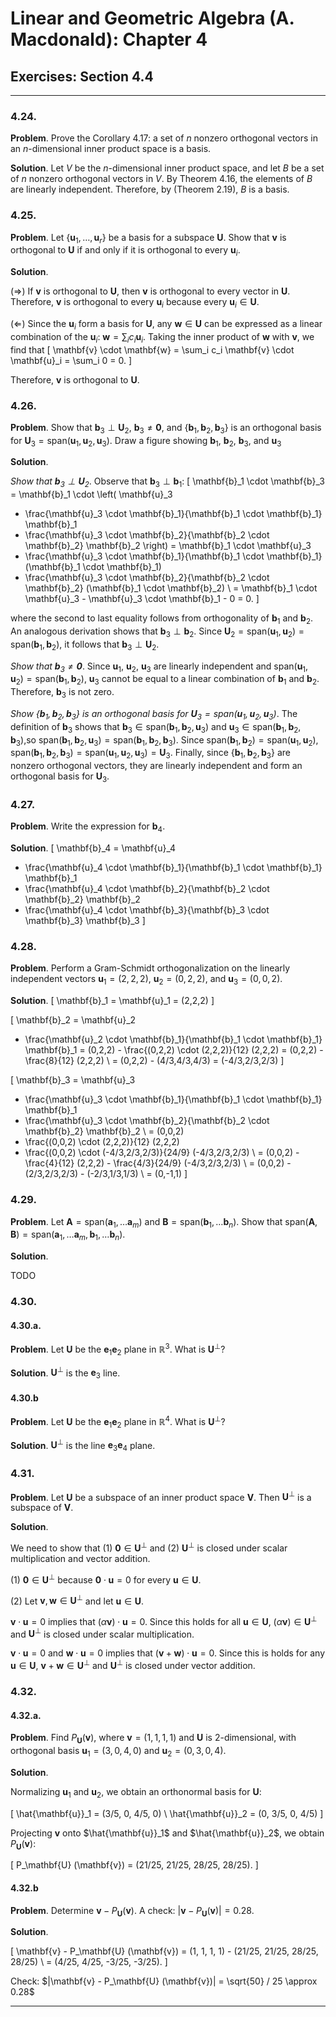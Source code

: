 Linear and Geometric Algebra (A. Macdonald): Chapter 4
======================================================

## Exercises: Section 4.4

-------------------------------------------------------------------------------

### 4.24.

__Problem__. Prove the Corollary 4.17: a set of $n$ nonzero orthogonal vectors
in an $n$-dimensional inner product space is a basis.

__Solution__. Let $V$ be the $n$-dimensional inner product space, and let $B$
be a set of $n$ nonzero orthogonal vectors in $V$. By Theorem 4.16, the
elements of $B$ are linearly independent.  Therefore, by (Theorem 2.19),
$B$ is a basis.

### 4.25.

__Problem__. Let $\{ \mathbf{u}_1, \ldots, \mathbf{u}_r \}$ be a basis for a
subspace $\mathbf{U}$. Show that $\mathbf{v}$ is orthogonal to $\mathbf{U}$
if and only if it is orthogonal to every $\mathbf{u}_i$.

__Solution__.

($\Rightarrow$) If $\mathbf{v}$ is orthogonal to $\mathbf{U}$,
then $\mathbf{v}$ is orthogonal to every vector in $\mathbf{U}$. Therefore,
$\mathbf{v}$ is orthogonal to every $\mathbf{u}_i$ because every
$\mathbf{u}_i \in \mathbf{U}$.

($\Leftarrow$) Since the $\mathbf{u}_i$ form a basis for $\mathbf{U}$,
any $\mathbf{w} \in \mathbf{U}$ can be expressed as a linear combination of
the $\mathbf{u}_i$: $\mathbf{w} = \sum_i c_i \mathbf{u}_i$. Taking the inner
product of $\mathbf{w}$ with $\mathbf{v}$, we find that
\[
\mathbf{v} \cdot \mathbf{w} = \sum_i c_i \mathbf{v} \cdot \mathbf{u}_i
= \sum_i 0 = 0.
\]

Therefore, $\mathbf{v}$ is orthogonal to $\mathbf{U}$.

### 4.26.

__Problem__. Show that $\mathbf{b}_3 \perp \mathbf{U}_2$,
$\mathbf{b}_3 \ne \mathbf{0}$, and
$\{ \mathbf{b}_1, \mathbf{b}_2, \mathbf{b}_3 \}$ is an orthogonal basis
for $\mathbf{U}_3 = \text{span}(\mathbf{u}_1, \mathbf{u}_2, \mathbf{u}_3)$.
Draw a figure showing $\mathbf{b}_1$, $\mathbf{b}_2$, $\mathbf{b}_3$, and
$\mathbf{u}_3$

__Solution__.

_Show that $\mathbf{b}_3 \perp \mathbf{U}_2$_. Observe that
$\mathbf{b}_3 \perp \mathbf{b}_1$:
\[
\mathbf{b}_1 \cdot \mathbf{b}_3
= \mathbf{b}_1 \cdot \left(
    \mathbf{u}_3
  - \frac{\mathbf{u}_3 \cdot \mathbf{b}_1}{\mathbf{b}_1 \cdot \mathbf{b}_1}
      \mathbf{b}_1
  - \frac{\mathbf{u}_3 \cdot \mathbf{b}_2}{\mathbf{b}_2 \cdot \mathbf{b}_2}
      \mathbf{b}_2
  \right)
= \mathbf{b}_1 \cdot \mathbf{u}_3
  - \frac{\mathbf{u}_3 \cdot \mathbf{b}_1}{\mathbf{b}_1 \cdot \mathbf{b}_1}
      (\mathbf{b}_1 \cdot \mathbf{b}_1)
  - \frac{\mathbf{u}_3 \cdot \mathbf{b}_2}{\mathbf{b}_2 \cdot \mathbf{b}_2}
      (\mathbf{b}_1 \cdot \mathbf{b}_2) \\
= \mathbf{b}_1 \cdot \mathbf{u}_3 - \mathbf{u}_3 \cdot \mathbf{b}_1 - 0
= 0.
\]

where the second to last equality follows from orthogonality of
$\mathbf{b}_1$ and $\mathbf{b}_2$. An analogous derivation shows that
$\mathbf{b}_3 \perp \mathbf{b}_2$. Since
$\mathbf{U}_2 = \text{span} (\mathbf{u}_1, \mathbf{u}_2)
              = \text{span} (\mathbf{b}_1, \mathbf{b}_2)$, it follows that
$\mathbf{b}_3 \perp \mathbf{U}_2$.


_Show that $\mathbf{b}_3 \ne \mathbf{0}$_.
Since $\mathbf{u}_1$, $\mathbf{u}_2$, $\mathbf{u}_3$ are linearly independent
and $\text{span} (\mathbf{u}_1, \mathbf{u}_2)
 = \text{span} (\mathbf{b}_1, \mathbf{b}_2)$, $\mathbf{u}_3$ cannot be equal
to a linear combination of $\mathbf{b}_1$ and $\mathbf{b}_2$. Therefore,
$\mathbf{b}_3$ is not zero.

_Show $\{ \mathbf{b}_1, \mathbf{b}_2, \mathbf{b}_3 \}$ is an orthogonal basis
for $\mathbf{U}_3 = \text{span}(\mathbf{u}_1, \mathbf{u}_2, \mathbf{u}_3)$_.
The definition of $\mathbf{b}_3$ shows that
$\mathbf{b}_3 \in \text{span} (\mathbf{b}_1, \mathbf{b}_2, \mathbf{u}_3)$ and
$\mathbf{u}_3 \in \text{span} (\mathbf{b}_1, \mathbf{b}_2, \mathbf{b}_3)$,so
$\text{span} (\mathbf{b}_1, \mathbf{b}_2, \mathbf{u}_3) =
 \text{span} (\mathbf{b}_1, \mathbf{b}_2, \mathbf{b}_3)$.
Since
$\text{span} (\mathbf{b}_1, \mathbf{b}_2) =
 \text{span} (\mathbf{u}_1, \mathbf{u}_2)$,
$\text{span} (\mathbf{b}_1, \mathbf{b}_2, \mathbf{b}_3) =
 \text{span} (\mathbf{u}_1, \mathbf{u}_2, \mathbf{u}_3) = \mathbf{U}_3$.
Finally, since $\{ \mathbf{b}_1, \mathbf{b}_2, \mathbf{b}_3 \}$ are nonzero
orthogonal vectors, they are linearly independent and form an orthogonal
basis for $\mathbf{U}_3$.

### 4.27.

__Problem__. Write the expression for $\mathbf{b}_4$.

__Solution__.
\[
\mathbf{b}_4 =
    \mathbf{u}_4
  - \frac{\mathbf{u}_4 \cdot \mathbf{b}_1}{\mathbf{b}_1 \cdot \mathbf{b}_1}
      \mathbf{b}_1
  - \frac{\mathbf{u}_4 \cdot \mathbf{b}_2}{\mathbf{b}_2 \cdot \mathbf{b}_2}
      \mathbf{b}_2
  - \frac{\mathbf{u}_4 \cdot \mathbf{b}_3}{\mathbf{b}_3 \cdot \mathbf{b}_3}
      \mathbf{b}_3
\]

### 4.28.

__Problem__. Perform a Gram-Schmidt orthogonalization on the linearly
independent vectors $\mathbf{u}_1 = (2,2,2)$, $\mathbf{u}_2 = (0,2,2)$,
and $\mathbf{u}_3 = (0,0,2)$.

__Solution__.
\[
\mathbf{b}_1 = \mathbf{u}_1 = (2,2,2)
\]

\[
\mathbf{b}_2
=   \mathbf{u}_2
  - \frac{\mathbf{u}_2 \cdot \mathbf{b}_1}{\mathbf{b}_1 \cdot \mathbf{b}_1}
    \mathbf{b}_1
= (0,2,2) - \frac{(0,2,2) \cdot (2,2,2)}{12} (2,2,2)
= (0,2,2) - \frac{8}{12} (2,2,2) \\
= (0,2,2) - (4/3,4/3,4/3) = (-4/3,2/3,2/3)
\]

\[
\mathbf{b}_3
=   \mathbf{u}_3
  - \frac{\mathbf{u}_3 \cdot \mathbf{b}_1}{\mathbf{b}_1 \cdot \mathbf{b}_1}
    \mathbf{b}_1
  - \frac{\mathbf{u}_3 \cdot \mathbf{b}_2}{\mathbf{b}_2 \cdot \mathbf{b}_2}
    \mathbf{b}_2 \\
=   (0,0,2)
  - \frac{(0,0,2) \cdot (2,2,2)}{12} (2,2,2)
  - \frac{(0,0,2) \cdot (-4/3,2/3,2/3)}{24/9} (-4/3,2/3,2/3) \\
=   (0,0,2) - \frac{4}{12} (2,2,2) - \frac{4/3}{24/9} (-4/3,2/3,2/3) \\
=   (0,0,2) - (2/3,2/3,2/3) - (-2/3,1/3,1/3) \\
= (0,-1,1)
\]

### 4.29.

__Problem__. Let $\mathbf{A} = \text{span}(\mathbf{a}_1, \ldots \mathbf{a}_m)$
and $\mathbf{B} = \text{span}(\mathbf{b}_1, \ldots \mathbf{b}_n)$. Show that
$\text{span} (\mathbf{A}, \mathbf{B})
 = \text{span} (\mathbf{a}_1, \ldots \mathbf{a}_m,
                \mathbf{b}_1, \ldots \mathbf{b}_n)$.

__Solution__.

TODO

### 4.30.

#### 4.30.a.

__Problem__. Let $\mathbf{U}$ be the $\mathbf{e}_1 \mathbf{e}_2$ plane in
$\mathbb{R}^3$. What is $\mathbf{U}^\perp$?

__Solution__. $\mathbf{U}^\perp$ is the $\mathbf{e}_3$ line.

#### 4.30.b

__Problem__. Let $\mathbf{U}$ be the $\mathbf{e}_1 \mathbf{e}_2$ plane in
$\mathbb{R}^4$. What is $\mathbf{U}^\perp$?

__Solution__. $\mathbf{U}^\perp$ is the line $\mathbf{e}_3 \mathbf{e}_4$ plane.

### 4.31.

__Problem__. Let $\mathbf{U}$ be a subspace of an inner product space
$\mathbf{V}$. Then $\mathbf{U}^\perp$ is a subspace of $\mathbf{V}$.

__Solution__.

We need to show that (1) $\mathbf{0} \in \mathbf{U}^\perp$ and
(2) $\mathbf{U}^\perp$ is closed under scalar multiplication and vector
addition.

(1) $\mathbf{0} \in \mathbf{U}^\perp$ because
$\mathbf{0} \cdot \mathbf{u} = 0$ for every $\mathbf{u} \in \mathbf{U}$.

(2) Let $\mathbf{v}, \mathbf{w} \in \mathbf{U}^\perp$ and let
$\mathbf{u} \in \mathbf{U}$.

$\mathbf{v} \cdot \mathbf{u} = 0$ implies that
$(\alpha \mathbf{v}) \cdot \mathbf{u} = 0$. Since this holds for all
$\mathbf{u} \in \mathbf{U}$, $(\alpha \mathbf{v}) \in \mathbf{U}^\perp$ and
$\mathbf{U}^\perp$ is closed under scalar multiplication.

$\mathbf{v} \cdot \mathbf{u} = 0$ and $\mathbf{w} \cdot \mathbf{u} = 0$
implies that $(\mathbf{v} + \mathbf{w}) \cdot \mathbf{u} = 0$. Since this is holds for any
$\mathbf{u} \in \mathbf{U}$, $\mathbf{v} + \mathbf{w} \in \mathbf{U}^\perp$
and $\mathbf{U}^\perp$ is closed under vector addition.

### 4.32.

#### 4.32.a.

__Problem__. Find $P_{\mathbf{U}} (\mathbf{v})$, where $\mathbf{v} = (1,1,1,1)$
and $\mathbf{U}$ is 2-dimensional, with orthogonal basis
$\mathbf{u}_1 = (3,0,4,0)$ and $\mathbf{u}_2 = (0,3,0,4)$.

__Solution__.

Normalizing $\mathbf{u}_1$ and $\mathbf{u}_2$, we obtain an orthonormal
basis for $\mathbf{U}$:

\[
  \hat{\mathbf{u}}_1 = (3/5, 0, 4/5, 0) \\
  \hat{\mathbf{u}}_2 = (0, 3/5, 0, 4/5)
\]

Projecting $\mathbf{v}$ onto $\hat{\mathbf{u}}_1$ and $\hat{\mathbf{u}}_2$,
we obtain $P_\mathbf{U} (\mathbf{v})$:

\[
  P_\mathbf{U} (\mathbf{v}) = (21/25, 21/25, 28/25, 28/25).
\]

#### 4.32.b

__Problem__. Determine $\mathbf{v} - P_{\mathbf{U}} (\mathbf{v})$.
A check: $|\mathbf{v} - P_{\mathbf{U}} (\mathbf{v})| = 0.28$.

__Solution__.

\[
  \mathbf{v} - P_\mathbf{U} (\mathbf{v})
  = (1, 1, 1, 1) - (21/25, 21/25, 28/25, 28/25) \\
  = (4/25, 4/25, -3/25, -3/25).
\]

Check: $|\mathbf{v} - P_\mathbf{U} (\mathbf{v})| = \sqrt{50} / 25 \approx 0.28$

-------------------------------------------------------------------------------
